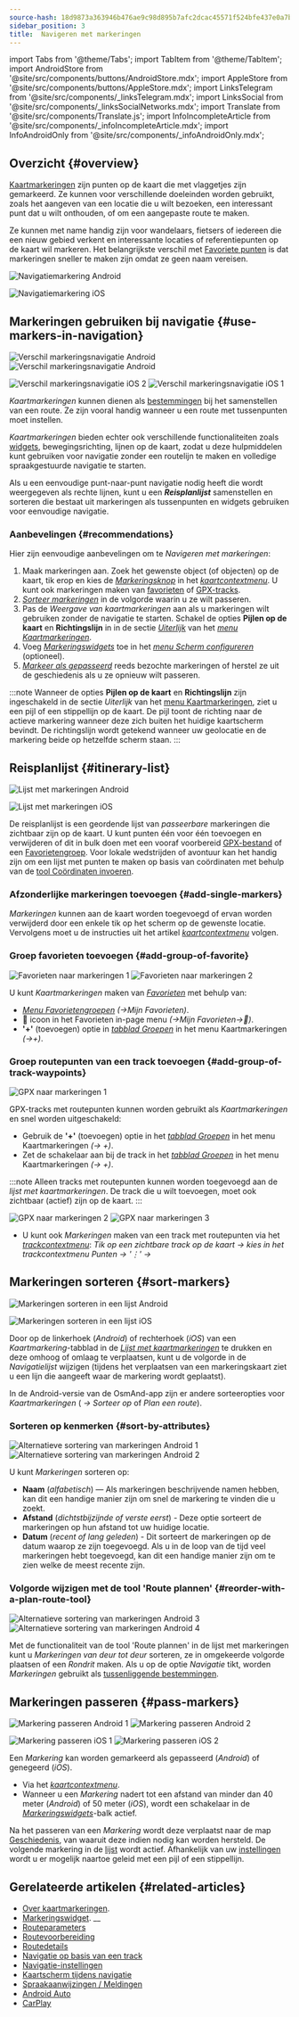 ```yaml
---
source-hash: 18d9873a363946b476ae9c98d895b7afc2dcac45571f524bfe437e0a7bba8153
sidebar_position: 3
title:  Navigeren met markeringen
---
```

import Tabs from '@theme/Tabs';
import TabItem from '@theme/TabItem';
import AndroidStore from '@site/src/components/buttons/AndroidStore.mdx';
import AppleStore from '@site/src/components/buttons/AppleStore.mdx';
import LinksTelegram from '@site/src/components/_linksTelegram.mdx';
import LinksSocial from '@site/src/components/_linksSocialNetworks.mdx';
import Translate from '@site/src/components/Translate.js';
import InfoIncompleteArticle from '@site/src/components/_infoIncompleteArticle.mdx';
import InfoAndroidOnly from '@site/src/components/_infoAndroidOnly.mdx';




## Overzicht {#overview}

[Kaartmarkeringen](../../personal/markers.md) zijn punten op de kaart die met vlaggetjes zijn gemarkeerd. Ze kunnen voor verschillende doeleinden worden gebruikt, zoals het aangeven van een locatie die u wilt bezoeken, een interessant punt dat u wilt onthouden, of om een aangepaste route te maken.

Ze kunnen met name handig zijn voor wandelaars, fietsers of iedereen die een nieuw gebied verkent en interessante locaties of referentiepunten op de kaart wil markeren. Het belangrijkste verschil met [Favoriete punten](../../personal/favorites.md) is dat markeringen sneller te maken zijn omdat ze geen naam vereisen.

<Tabs groupId="operating-systems" queryString="current-os">

<TabItem value="android" label="Android">

![Navigatiemarkering Android](@site/static/img/navigation/marker/navigation_marker_android.png)

</TabItem>

<TabItem value="ios" label="iOS">

![Navigatiemarkering iOS](@site/static/img/navigation/marker/navigation_marker_ios.png)

</TabItem>

</Tabs>


## Markeringen gebruiken bij navigatie {#use-markers-in-navigation}

<Tabs groupId="operating-systems" queryString="current-os">

<TabItem value="android" label="Android">

 ![Verschil markeringsnavigatie Android](@site/static/img/navigation/marker/markers_ex_andr_2.png) ![Verschil markeringsnavigatie Android](@site/static/img/navigation/marker/markers_ex_andr_1.png)

</TabItem>

<TabItem value="ios" label="iOS">

![Verschil markeringsnavigatie iOS 2](@site/static/img/navigation/marker/markers_ex_ios_2.png) ![Verschil markeringsnavigatie iOS 1](@site/static/img/navigation/marker/markers_ex_ios_1.png)

</TabItem>

</Tabs>

*Kaartmarkeringen* kunnen dienen als [bestemmingen](./route-navigation#set-destinations) bij het samenstellen van een route. Ze zijn vooral handig wanneer u een route met tussenpunten moet instellen.

*Kaartmarkeringen* bieden echter ook verschillende functionaliteiten zoals [widgets](../../widgets/markers.md), bewegingsrichting, lijnen op de kaart, zodat u deze hulpmiddelen kunt gebruiken voor navigatie zonder een routelijn te maken en volledige spraakgestuurde navigatie te starten.

Als u een eenvoudige punt-naar-punt navigatie nodig heeft die wordt weergegeven als rechte lijnen, kunt u een ***Reisplanlijst*** samenstellen en sorteren die bestaat uit markeringen als tussenpunten en widgets gebruiken voor eenvoudige navigatie.


### Aanbevelingen {#recommendations}

Hier zijn eenvoudige aanbevelingen om te *Navigeren met markeringen*:

1. Maak markeringen aan. Zoek het gewenste object (of objecten) op de kaart, tik erop en kies de *[Markeringsknop](../../personal/markers.md#add--edit-markers)* in het *[kaartcontextmenu](../../map/map-context-menu.md#add--edit-marker)*. U kunt ook markeringen maken van [favorieten](#add-group-of-favorite) of [GPX-tracks](#add-group-of-track-waypoints).
2. [*Sorteer markeringen*](#sort-markers) in de volgorde waarin u ze wilt passeren.
3. Pas de *Weergave van kaartmarkeringen* aan als u markeringen wilt gebruiken zonder de navigatie te starten. Schakel de opties **Pijlen op de kaart** en **Richtingslijn** in in de sectie *[Uiterlijk](../../personal/markers.md#appearance-on-the-map)* van het *[menu Kaartmarkeringen](../../personal/markers.md#actions)*.
4. Voeg *[Markeringswidgets](../../personal/markers.md#markers)* toe in het *[menu Scherm configureren](../../widgets/configure-screen.md)* (optioneel).
5. [*Markeer als gepasseerd*](#pass-markers) reeds bezochte markeringen of herstel ze uit de geschiedenis als u ze opnieuw wilt passeren.

:::note
Wanneer de opties **Pijlen op de kaart** en **Richtingslijn** zijn ingeschakeld in de sectie *Uiterlijk* van het [menu Kaartmarkeringen](../../personal/markers.md#appearance-on-the-map), ziet u een pijl of een stippellijn op de kaart. De pijl toont de richting naar de actieve markering wanneer deze zich buiten het huidige kaartscherm bevindt. De richtingslijn wordt getekend wanneer uw geolocatie en de markering beide op hetzelfde scherm staan.
:::


## Reisplanlijst {#itinerary-list}

<Tabs groupId="operating-systems" queryString="current-os">

<TabItem value="android" label="Android">

![Lijst met markeringen Android](@site/static/img/navigation/marker/markers_list_andr.png)

</TabItem>

<TabItem value="ios" label="iOS">

![Lijst met markeringen iOS](@site/static/img/navigation/marker/markers_list_ios.png)

</TabItem>

</Tabs>


De reisplanlijst is een geordende lijst van *passeerbare* markeringen die zichtbaar zijn op de kaart. U kunt punten één voor één toevoegen en verwijderen of dit in bulk doen met een vooraf voorbereid [GPX-bestand](#add-group-of-track-waypoints) of een [Favorietengroep](#add-group-of-favorite). Voor lokale wedstrijden of avontuur kan het handig zijn om een lijst met punten te maken op basis van coördinaten met behulp van de [tool Coördinaten invoeren](../../plan-route/coordinate-input.md).


### Afzonderlijke markeringen toevoegen {#add-single-markers}

*Markeringen* kunnen aan de kaart worden toegevoegd of ervan worden verwijderd door een enkele tik op het scherm op de gewenste locatie. Vervolgens moet u de instructies uit het artikel *[kaartcontextmenu](../../map/map-context-menu.md#add--edit-marker)* volgen.


### Groep favorieten toevoegen {#add-group-of-favorite}

<InfoAndroidOnly />

![Favorieten naar markeringen 1](@site/static/img/navigation/marker/markers_favorites_andr_3.png) ![Favorieten naar markeringen 2](@site/static/img/navigation/marker/markers_favorites_andr_2.png)

U kunt *Kaartmarkeringen* maken van *[Favorieten](../../personal/favorites.md)* met behulp van:

- *[Menu Favorietengroepen](../../personal/favorites.md#favorite-group-actions)* *(<Translate android="true" ids="shared_string_menu,shared_string_my_places"/>→Mijn Favorieten)*.
- &#128681; icoon in het Favorieten in-page menu *(<Translate android="true" ids="shared_string_menu,shared_string_my_places"/>→Mijn Favorieten→&#128681;)*.
- **'+'** (toevoegen) optie in *[tabblad Groepen](../../personal/markers.md#marker-groups)* in het menu Kaartmarkeringen *(<Translate android="true" ids="shared_string_menu,map_markers,shared_string_groups"/>→+)*.


### Groep routepunten van een track toevoegen {#add-group-of-track-waypoints}

<InfoAndroidOnly />

![GPX naar markeringen 1](@site/static/img/navigation/marker/track_to_markers_andr.png)

GPX-tracks met routepunten kunnen worden gebruikt als *Kaartmarkeringen* en snel worden uitgeschakeld:

- Gebruik de **'+'** (toevoegen) optie in het *[tabblad Groepen](../../personal/markers.md#marker-groups)* in het menu Kaartmarkeringen *(<Translate android="true" ids="shared_string_menu,map_markers,shared_string_groups"/>→ +)*.
- Zet de schakelaar aan bij de track in het *[tabblad Groepen](../../personal/markers.md#marker-groups)* in het menu Kaartmarkeringen *(<Translate android="true" ids="shared_string_menu,map_markers,shared_string_groups"/>→ +)*.

:::note
Alleen tracks met routepunten kunnen worden toegevoegd aan de *lijst met kaartmarkeringen*. De track die u wilt toevoegen, moet ook zichtbaar (actief) zijn op de kaart.
:::

![GPX naar markeringen 2](@site/static/img/navigation/marker/track_to_markers_andr_2.png) ![GPX naar markeringen 3](@site/static/img/navigation/marker/track_to_markers_andr_3.png)

- U kunt ook *Markeringen* maken van een track met routepunten via het *[trackcontextmenu](../../map/tracks/track-context-menu.md#points--waypoints)*: *Tik op een zichtbare track op de kaart → kies in het trackcontextmenu Punten → '&#8942;' → <Translate android="true" ids="add_group_to_markers"/>*


## Markeringen sorteren {#sort-markers}

<Tabs groupId="operating-systems" queryString="current-os">

<TabItem value="android" label="Android">

![Markeringen sorteren in een lijst Android](@site/static/img/navigation/marker/sort_markers_andr.png)

</TabItem>

<TabItem value="ios" label="iOS">

![Markeringen sorteren in een lijst iOS](@site/static/img/navigation/marker/sort_markers_ios.png)

</TabItem>

</Tabs>

Door op de linkerhoek (*Android*) of rechterhoek (*iOS*) van een *Kaartmarkering*-tabblad in de *[Lijst met kaartmarkeringen](../../personal/markers.md#itinerary-list)* te drukken en deze omhoog of omlaag te verplaatsen, kunt u de volgorde in de *Navigatielijst* wijzigen (tijdens het verplaatsen van een markeringskaart ziet u een lijn die aangeeft waar de markering wordt geplaatst).

In de Android-versie van de OsmAnd-app zijn er andere sorteeropties voor *Kaartmarkeringen* (*<Translate android="true" ids="shared_string_menu,map_markers,shared_string_more"/> →* *Sorteer op* of *Plan een route*).


### Sorteren op kenmerken {#sort-by-attributes}

<Tabs groupId="operating-systems" queryString="current-os">

<TabItem value="android" label="Android">

![Alternatieve sortering van markeringen Android 1](@site/static/img/navigation/marker/sorting_markers_andr_1.png) ![Alternatieve sortering van markeringen Android 2](@site/static/img/navigation/marker/sorting_markers_andr_2.png)

</TabItem>

<TabItem value="ios" label="iOS">

<InfoAndroidOnly />

</TabItem>

</Tabs>

U kunt *Markeringen* sorteren op:

- **Naam** (*alfabetisch*) — Als markeringen beschrijvende namen hebben, kan dit een handige manier zijn om snel de markering te vinden die u zoekt.
- **Afstand** (*dichtstbijzijnde of verste eerst*) - Deze optie sorteert de markeringen op hun afstand tot uw huidige locatie.
- **Datum** (*recent of lang geleden*) - Dit sorteert de markeringen op de datum waarop ze zijn toegevoegd. Als u in de loop van de tijd veel markeringen hebt toegevoegd, kan dit een handige manier zijn om te zien welke de meest recente zijn.


### Volgorde wijzigen met de tool 'Route plannen' {#reorder-with-a-plan-route-tool}

<InfoAndroidOnly />

![Alternatieve sortering van markeringen Android 3](@site/static/img/navigation/marker/sorting_markers_andr_3.png) ![Alternatieve sortering van markeringen Android 4](@site/static/img/navigation/marker/sorting_markers_andr_4.png)

Met de functionaliteit van de tool 'Route plannen' in de lijst met markeringen kunt u *Markeringen* *van deur tot deur* sorteren, ze in omgekeerde volgorde plaatsen of een *Rondrit* maken. Als u op de optie *Navigatie* tikt, worden *Markeringen* gebruikt als [tussenliggende bestemmingen](../setup/route-navigation.md#intermediate-destinations).


## Markeringen passeren {#pass-markers}

<Tabs groupId="operating-systems" queryString="current-os">

<TabItem value="android" label="Android">

![Markering passeren Android 1](@site/static/img/navigation/marker/pass_markers_andr_1.png) ![Markering passeren Android 2](@site/static/img/navigation/marker/pass_markers_andr_2.png)

</TabItem>

<TabItem value="ios" label="iOS">

![Markering passeren iOS 1](@site/static/img/navigation/marker/pass_markers_ios_1.png) ![Markering passeren iOS 2](@site/static/img/navigation/marker/pass_markers_ios_2.png)

</TabItem>

</Tabs>

Een *Markering* kan worden gemarkeerd als gepasseerd (*Android*) of genegeerd (*iOS*).

- Via het *[kaartcontextmenu](../../map/map-context-menu.md#add--edit-marker)*.
- Wanneer u een *Markering* nadert tot een afstand van minder dan 40 meter (*Android*) of 50 meter (*iOS*), wordt een schakelaar in de *[Markeringswidgets](../../widgets/markers.md#top-bar-widget)*-balk actief.

Na het passeren van een *Markering* wordt deze verplaatst naar de map [Geschiedenis](../../personal/markers.md#history), van waaruit deze indien nodig kan worden hersteld. De volgende markering in de [lijst](#itinerary-list) wordt actief. Afhankelijk van uw [instellingen](#use-markers-in-navigation) wordt u er mogelijk naartoe geleid met een pijl of een stippellijn.


## Gerelateerde artikelen {#related-articles}

- [Over kaartmarkeringen](../../personal/markers.md).
- [Markeringswidget](../../widgets/markers.md).
__
- [Routeparameters](../routing/osmand-routing.md#routing-types)
- [Routevoorbereiding](./route-navigation.md)
- [Routedetails](./route-details.md)
- [Navigatie op basis van een track](./gpx-navigation.md)
- [Navigatie-instellingen](../guidance/navigation-settings.md)
- [Kaartscherm tijdens navigatie](../guidance/map-during-navigation.md)
- [Spraakaanwijzingen / Meldingen](../guidance/voice-navigation.md)
- [Android Auto](../auto-car.md)
- [CarPlay](../car-play.md)